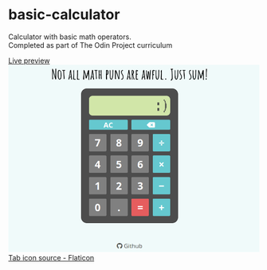# basic-calculator
Calculator with basic math operators. </br>
Completed as part of The Odin Project curriculum

<a href="https://yuliana-r.github.io/basic-calculator/" title="math icons">Live preview</a>
<img src="./images/demo.png">
<a href="https://www.flaticon.com/free-icons/math" title="math icons">Tab icon source - Flaticon</a>
